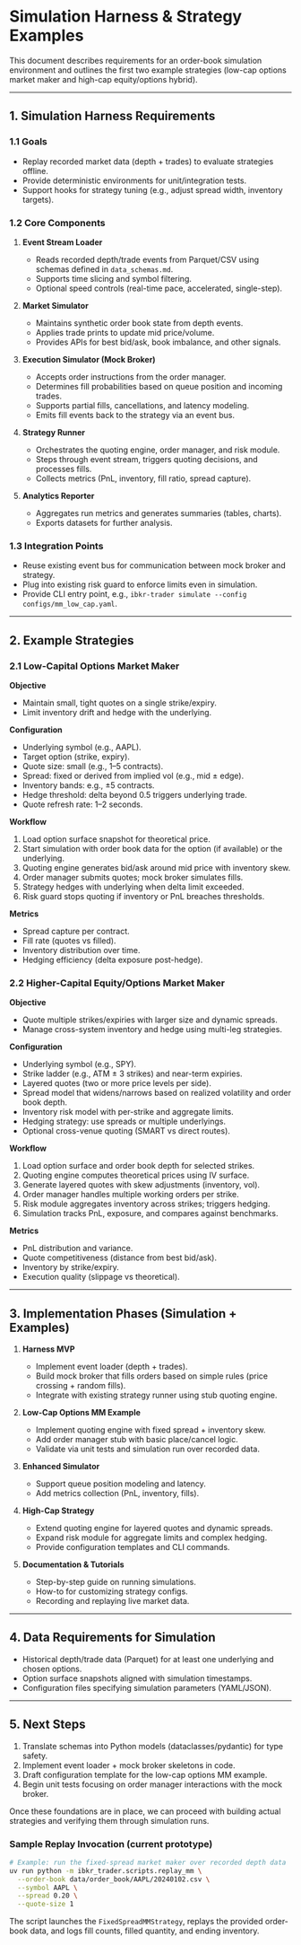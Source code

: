 ﻿# Simulation Harness & Strategy Examples

This document describes requirements for an order-book simulation environment and outlines the first two example strategies (low-cap options market maker and high-cap equity/options hybrid).

---

## 1. Simulation Harness Requirements

### 1.1 Goals
- Replay recorded market data (depth + trades) to evaluate strategies offline.
- Provide deterministic environments for unit/integration tests.
- Support hooks for strategy tuning (e.g., adjust spread width, inventory targets).

### 1.2 Core Components

1. **Event Stream Loader**
   - Reads recorded depth/trade events from Parquet/CSV using schemas defined in `data_schemas.md`.
   - Supports time slicing and symbol filtering.
   - Optional speed controls (real-time pace, accelerated, single-step).

2. **Market Simulator**
   - Maintains synthetic order book state from depth events.
   - Applies trade prints to update mid price/volume.
   - Provides APIs for best bid/ask, book imbalance, and other signals.

3. **Execution Simulator (Mock Broker)**
   - Accepts order instructions from the order manager.
   - Determines fill probabilities based on queue position and incoming trades.
   - Supports partial fills, cancellations, and latency modeling.
   - Emits fill events back to the strategy via an event bus.

4. **Strategy Runner**
   - Orchestrates the quoting engine, order manager, and risk module.
   - Steps through event stream, triggers quoting decisions, and processes fills.
   - Collects metrics (PnL, inventory, fill ratio, spread capture).

5. **Analytics Reporter**
   - Aggregates run metrics and generates summaries (tables, charts).
   - Exports datasets for further analysis.

### 1.3 Integration Points
- Reuse existing event bus for communication between mock broker and strategy.
- Plug into existing risk guard to enforce limits even in simulation.
- Provide CLI entry point, e.g., `ibkr-trader simulate --config configs/mm_low_cap.yaml`.

---

## 2. Example Strategies

### 2.1 Low-Capital Options Market Maker

**Objective**
- Maintain small, tight quotes on a single strike/expiry.
- Limit inventory drift and hedge with the underlying.

**Configuration**
- Underlying symbol (e.g., AAPL).
- Target option (strike, expiry).
- Quote size: small (e.g., 1–5 contracts).
- Spread: fixed or derived from implied vol (e.g., mid ± edge).
- Inventory bands: e.g., ±5 contracts.
- Hedge threshold: delta beyond 0.5 triggers underlying trade.
- Quote refresh rate: 1–2 seconds.

**Workflow**
1. Load option surface snapshot for theoretical price.
2. Start simulation with order book data for the option (if available) or the underlying.
3. Quoting engine generates bid/ask around mid price with inventory skew.
4. Order manager submits quotes; mock broker simulates fills.
5. Strategy hedges with underlying when delta limit exceeded.
6. Risk guard stops quoting if inventory or PnL breaches thresholds.

**Metrics**
- Spread capture per contract.
- Fill rate (quotes vs filled).
- Inventory distribution over time.
- Hedging efficiency (delta exposure post-hedge).

### 2.2 Higher-Capital Equity/Options Market Maker

**Objective**
- Quote multiple strikes/expiries with larger size and dynamic spreads.
- Manage cross-system inventory and hedge using multi-leg strategies.

**Configuration**
- Underlying symbol (e.g., SPY).
- Strike ladder (e.g., ATM ± 3 strikes) and near-term expiries.
- Layered quotes (two or more price levels per side).
- Spread model that widens/narrows based on realized volatility and order book depth.
- Inventory risk model with per-strike and aggregate limits.
- Hedging strategy: use spreads or multiple underlyings.
- Optional cross-venue quoting (SMART vs direct routes).

**Workflow**
1. Load option surface and order book depth for selected strikes.
2. Quoting engine computes theoretical prices using IV surface.
3. Generate layered quotes with skew adjustments (inventory, vol).
4. Order manager handles multiple working orders per strike.
5. Risk module aggregates inventory across strikes; triggers hedging.
6. Simulation tracks PnL, exposure, and compares against benchmarks.

**Metrics**
- PnL distribution and variance.
- Quote competitiveness (distance from best bid/ask).
- Inventory by strike/expiry.
- Execution quality (slippage vs theoretical).

---

## 3. Implementation Phases (Simulation + Examples)

1. **Harness MVP**
   - Implement event loader (depth + trades).
   - Build mock broker that fills orders based on simple rules (price crossing + random fills).
   - Integrate with existing strategy runner using stub quoting engine.

2. **Low-Cap Options MM Example**
   - Implement quoting engine with fixed spread + inventory skew.
   - Add order manager stub with basic place/cancel logic.
   - Validate via unit tests and simulation run over recorded data.

3. **Enhanced Simulator**
   - Support queue position modeling and latency.
   - Add metrics collection (PnL, inventory, fills).

4. **High-Cap Strategy**
   - Extend quoting engine for layered quotes and dynamic spreads.
   - Expand risk module for aggregate limits and complex hedging.
   - Provide configuration templates and CLI commands.

5. **Documentation & Tutorials**
   - Step-by-step guide on running simulations.
   - How-to for customizing strategy configs.
   - Recording and replaying live market data.

---

## 4. Data Requirements for Simulation

- Historical depth/trade data (Parquet) for at least one underlying and chosen options.
- Option surface snapshots aligned with simulation timestamps.
- Configuration files specifying simulation parameters (YAML/JSON).

---

## 5. Next Steps

1. Translate schemas into Python models (dataclasses/pydantic) for type safety.
2. Implement event loader + mock broker skeletons in code.
3. Draft configuration template for the low-cap options MM example.
4. Begin unit tests focusing on order manager interactions with the mock broker.

Once these foundations are in place, we can proceed with building actual strategies and verifying them through simulation runs.

### Sample Replay Invocation (current prototype)

```bash
# Example: run the fixed-spread market maker over recorded depth data
uv run python -m ibkr_trader.scripts.replay_mm \
  --order-book data/order_book/AAPL/20240102.csv \
  --symbol AAPL \
  --spread 0.20 \
  --quote-size 1
```

The script launches the `FixedSpreadMMStrategy`, replays the provided order-book data, and logs fill counts, filled quantity, and ending inventory.
